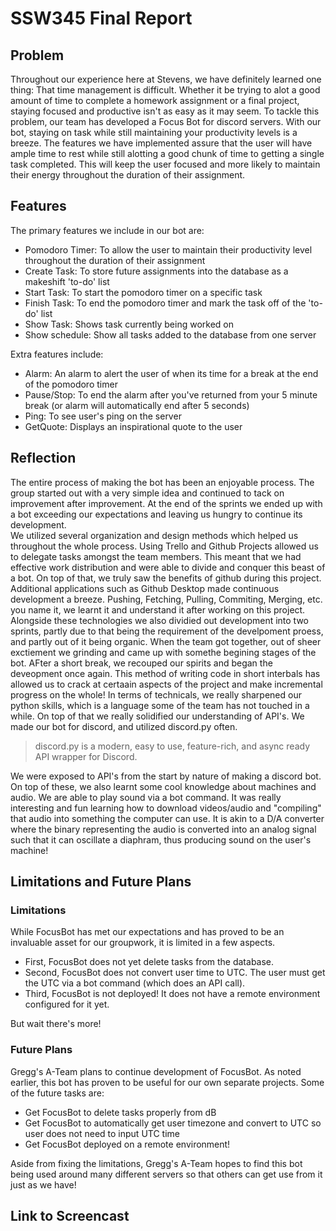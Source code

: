 # SSW345 Final Report

## Problem

  Throughout our experience here at Stevens, we have definitely learned one thing: That time management is difficult. Whether it be trying to alot a good amount of time to complete a homework assignment or a final project, staying focused and productive isn't as easy as it may seem. To tackle this problem, our team has developed a Focus Bot for discord servers. With our bot, staying on task while still maintaining your productivity levels is a breeze. The features we have implemented assure that the user will have ample time to rest while still alotting a good chunk of time to getting a single task completed. This will keep the user focused and more likely to maintain their energy throughout the duration of their assignment.

## Features

The primary features we include in our bot are:
* Pomodoro Timer: To allow the user to maintain their productivity level throughout the duration of their assignment
* Create Task: To store future assignments into the database as a makeshift 'to-do' list
* Start Task: To start the pomodoro timer on a specific task
* Finish Task: To end the pomodoro timer and mark the task off of the 'to-do' list
* Show Task: Shows task currently being worked on
* Show schedule: Show all tasks added to the database from one server

Extra features include:
* Alarm: An alarm to alert the user of when its time for a break at the end of the pomodoro timer
* Pause/Stop: To end the alarm after you've returned from your 5 minute break (or alarm will automatically end after 5 seconds)
* Ping: To see user's ping on the server
* GetQuote: Displays an inspirational quote to the user

## Reflection

The entire process of making the bot has been an enjoyable process. The group started out with a very simple idea and continued to tack on improvement after improvement. At the end of the sprints we ended up with a bot exceeding our expectations and leaving us hungry to continue its development.  
We utilized several organization and design methods which helped us throughout the whole process. Using Trello and Github Projects allowed us to delegate tasks amongst the team members. This meant that we had effective work distribution and were able to divide and conquer this beast of a bot. On top of that, we truly saw the benefits of github during this project. Additional applications such as Github Desktop made continuous development a breeze. Pushing, Fetching, Pulling, Commiting, Merging, etc. you name it, we learnt it and understand it after working on this project. Alongside these technologies we also dividied out development into two sprints, partly due to that being the requirement of the develpoment proess, and partly out of it being organic. When the team got together, out of sheer exctiement we grinding and came up with somethe begining stages of the bot. AFter a short break, we recouped our spirits and began the deveopment once again. This method of writing code in short interbals has allowed us to crack at certaain aspects of the project and make incremental progress on the whole! 
In terms of technicals, we really sharpened our python skills, which is a language some of the team has not touched in a while. On top of that we really solidified our understanding of API's. We made our bot for discord, and utilized discord.py often.  
>
> discord.py is a modern, easy to use, feature-rich, and async ready API wrapper for Discord.
>
We were exposed to API's from the start by nature of making a discord bot. 
On top of these, we also learnt some cool knowledge about machines and audio. We are able to play sound via a bot command. It was really interesting and fun learning how to download videos/audio and "compiling" that audio into something the computer can use. It is akin to a D/A converter where the binary representing the audio is converted into an analog signal such that it can oscillate a diaphram, thus producing sound on the user's machine! 


## Limitations and Future Plans

### Limitations
While FocusBot has met our expectations and has proved to be an invaluable asset for our groupwork, it is limited in a few aspects.
* First, FocusBot does not yet delete tasks from the database. 
* Second, FocusBot does not convert user time to UTC. The user must get the UTC via a bot command (which does an API call). 
* Third, FocusBot is not deployed! It does not have a remote environment configured for it yet.

But wait there's more! 

### Future Plans
Gregg's A-Team plans to continue development of FocusBot. As noted earlier, this bot has proven to be useful for our own separate projects. Some of the future tasks are:
* Get FocusBot to delete tasks properly from dB
* Get FocusBot to automatically get user timezone and convert to UTC so user does not need to input UTC time
* Get FocusBot deployed on a remote environment!

Aside from fixing the limitations, Gregg's A-Team hopes to find this bot being used around many different servers so that others can get use from it just as we have!

## Link to Screencast
